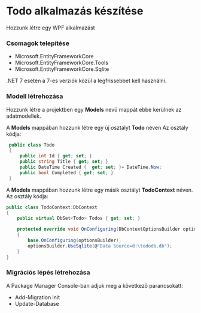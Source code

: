 # Todo alkalmazás készítése
Hozzunk létre egy WPF alkalmazást
### Csomagok telepítése
 - Microsoft.EntityFrameworkCore
 - Microsoft.EntityFrameworkCore.Tools
 - Microsoft.EntityFrameworkCore.Sqlite

.NET 7 esetén a 7-es verziók közül a legfrissebbet kell használni.

### Modell létrehozása
Hozzunk létre a projektben egy **Models** nevű mappát ebbe kerülnek az adatmodellek.

A **Models** mappában hozzunk létre egy új osztályt **Todo** néven
Az osztály kódja:
```C#
 public class Todo
 {
     public int Id { get; set; }
     public string Title { get; set; }
     public DateTime Created {  get; set; }= DateTime.Now;
     public bool Completed { get; set; }
 }
```
A **Models** mappában hozzunk létre egy másik osztályt **TodoContext** néven.
Az osztály kódja:
```c#
public class TodoContext:DbContext
{
    public virtual DbSet<Todo> Todos { get; set; }

    protected override void OnConfiguring(DbContextOptionsBuilder optionsBuilder)
    {
        base.OnConfiguring(optionsBuilder);
        optionsBuilder.UseSqlite(@"Data Source=d:\tododb.db");
    }
}
```
### Migrációs lépés létrehozása
A Package Manager Console-ban adjuk meg a következő parancsokatt:
 - Add-Migration init
 - Update-Database

   
